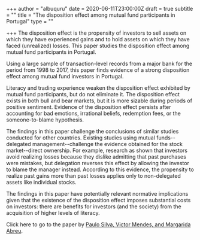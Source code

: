 +++
author = "albuquru"
date = 2020-06-11T23:00:00Z
draft = true
subtitle = ""
title = "The disposition effect among mutual fund participants in Portugal"
type = ""

+++
The disposition effect is the propensity of investors to sell assets on which they have experienced gains and to hold assets on which they have faced (unrealized) losses. This paper studies the disposition effect among mutual fund participants in Portugal.

Using a large sample of transaction-level records from a major bank for the period from 1998 to 2017, this paper finds evidence of a strong disposition effect among mutual fund investors in Portugal. 

Literacy and trading experience weaken the disposition effect exhibited by mutual fund participants, but do not eliminate it. The disposition effect exists in both bull and bear markets, but it is more sizable during periods of positive sentiment. Evidence of the disposition effect persists after accounting for bad emotions, irrational beliefs, redemption fees, or the someone-to-blame hypothesis.

The findings in this paper challenge the conclusions of similar studies conducted for other countries. Existing studies using mutual funds--delegated management--challenge the evidence obtained for the stock market--direct ownership. For example, research as shown that investors avoid realizing losses because they dislike admitting that past purchases were mistakes, but delegation reverses this effect by allowing the investor to blame the manager instead. According to this evidence, the propensity to realize past gains more than past losses applies only to non-delegated assets like individual stocks.

The findings in this paper have potentially relevant normative implications given that the existence of the disposition effect imposes substantial costs on investors: there are benefits for investors (and the society) from the acquisition of higher levels of literacy.

Click here to go to the paper by [Paulo Silva, Victor Mendes, and Margarida Abreu](https://ideas.repec.org/p/ise/remwps/wp01262020.html).